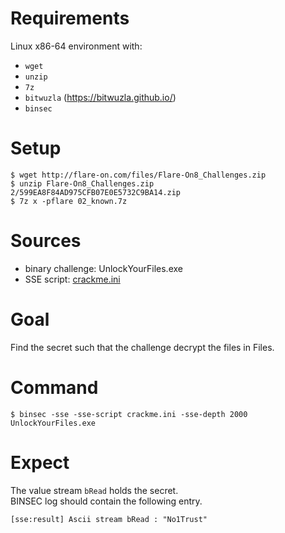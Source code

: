 # Requirements

Linux x86-64 environment with:
- `wget`
- `unzip`
- `7z`
- `bitwuzla` (https://bitwuzla.github.io/)
- `binsec`

# Setup

```console
$ wget http://flare-on.com/files/Flare-On8_Challenges.zip
$ unzip Flare-On8_Challenges.zip 2/599EA8F84AD975CFB07E0E5732C9BA14.zip
$ 7z x -pflare 02_known.7z
```

# Sources

- binary challenge:     UnlockYourFiles.exe
- SSE script:           [crackme.ini](./crackme.ini)

# Goal

Find the secret such that the challenge decrypt the files in Files.

# Command

```console
$ binsec -sse -sse-script crackme.ini -sse-depth 2000 UnlockYourFiles.exe
```

# Expect

The value stream `bRead` holds the secret.  
BINSEC log should contain the following entry.

```console
[sse:result] Ascii stream bRead : "No1Trust"
```
